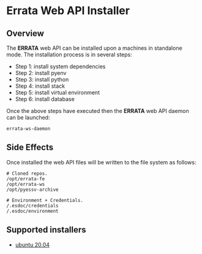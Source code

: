 # Errata Web API Installer

## Overview

The **ERRATA** web API can be installed upon a machines in standalone mode.  The installation process is in several steps:

- Step 1: install system dependencies
- Step 2: install pyenv
- Step 3: install python
- Step 4: install stack
- Step 5: install virtual environment
- Step 6: install database

Once the above steps have executed then the **ERRATA** web API daemon can be launched: 

```
errata-ws-daemon
```

## Side Effects

Once installed the web API files will be written to the file system as follows:

```
# Cloned repos.
/opt/errata-fe
/opt/errata-ws
/opt/pyessv-archive

# Environment + Credentials.
/.esdoc/credentials
/.esdoc/environment
```

## Supported installers

- [ubuntu 20.04](https://github.com/ES-DOC/devops/blob/main/setups/ubuntu/errata/workflow.md)

